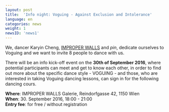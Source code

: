 ```yaml
---
layout: post
title:  'Info night: Voguing - Against Exclusion and Intolerance'
language: en
categories: news
weight: 1
newsID: 'news1'
---
```


We, dancer Karyin Cheng, [IMPROPER WALLS](http://www.improperwalls.com) and *pin*, dedicate ourselves to Voguing and we want to invite 8 people to dance with us.

There will be an info kick-off event on the **30th of September 2016**, where potential participants can meet and get to know each other, in order to find out more about the specific dance style - VOGUING - and those, who are interested in taking Voguing dancing lessons, can sign in for the following dancing cours.

**Where**: IMPROPER WALLS Galerie, Reindorfgasse 42, 1150 Wien  
**When**: 30. September 2016, 18:00 - 21:00  
**Entry fee**: for free / without registration  
